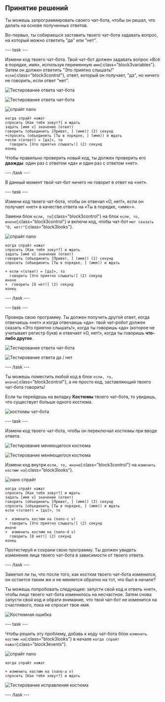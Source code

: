 ## Принятие решений

Ты можешь запрограммировать своего чат-бота, чтобы он решал, что делать на основе полученных ответов.

Во-первых, ты собираешся заставить твоего чат-бота задавать вопрос, на который можно ответить "да" или "нет".

\--- task \---

Измени код твоего чат-бота. Твой чат-бот должен задавать вопрос «Всё в порядке, имя», используя переменную `имя`{:class="block3variables"}. Затем он должен ответить "Это приятно слышать!" `если`{:class="block3control"}, ответ, который он получает, "да", но ничего не говорить, если ответ "нет".

![Тестирование ответа чат-бота](images/chatbot-if-test1-annotated.png)

![Тестирование ответа чат-бота](images/chatbot-if-test2.png)

![спрайт nano](images/nano-sprite.png)

```blocks3
когда спрайт нажат
спросить [Как тебя зовут?] и ждать
задать [имя v] значение (ответ)
говорить (объединить [Привет, ] (имя)) (2) секунд
+спросить (объединить [Ты в порядке, ] (имя)) и ждать
+если <(ответ) = [да]>, то 
  говорить [Это приятно слышать!] (2) секунд
конец
```

Чтобы правильно проверить новый код, ты должен проверить его **дважды**: один раз с ответом «да» и один раз с ответом «нет».

\--- /task \---

В данный момент твой чат-бот ничего не говорит в ответ на «нет».

\--- task \---

Измени код твоего чат-бота, чтобы он отвечал «О, нет!», если он получает «нет» в качестве ответа на «Ты в порядке, <имя>».

Замени блок `если, то`{:class="block3control"} на блок `если, то, иначе`{:class="block3control"} и включи код, чтобы чат-бот `мог сказать "О, нет!"`{:class="block3looks"}.

![спрайт nano](images/nano-sprite.png)

```blocks3
когда спрайт нажат
спросить [Как тебя зовут?] и ждать
задать [имя v] значение (ответ)
говорить (объединить [Привет, ] (имя)) (2) секунд
спросить (объединить [Ты в порядке, ] (имя)) и ждать

+ если <(ответ) = [да]>, то 
  говорить [Это приятно слышать!] (2) секунд
иначе 
+  говорить [О нет!] (2) секунд
конец
```

\--- /task \---

\--- task \---

Проверь свою программу. Ты должен получить другой ответ, когда отвечаешь «нет» и когда отвечаешь «да»: твой чат-робот должен сказать «Это приятно слышать!», когда ты говоришь «да» (которое не учитывает регистр букв) и отвечает «О, нет!», когда ты говоришь **что-либо другое**.

![Тестирование ответа чат-бота](images/chatbot-if-test2.png)

![Тестирование ответа да / нет](images/chatbot-if-else-test.png)

\--- /task \---

Ты можешь поместить любой код в блок `если, то, иначе`{:class="block3control"}, а не просто код, заставляющий твоего чат-бота говорить!

Если ты перейдешь на вкладку **Костюмы** твоего чат-бота, то увидишь, что существует больше одного костюма.

![костюмы чат-бота](images/chatbot-costume-view-annotated.png)

\--- task \---

Измени код твоего чат-бота, чтобы он переключал костюмы при вводе ответа.

![Тестирование меняющегося костюма](images/chatbot-costume-test1.png)

![Тестирование меняющегося костюма](images/chatbot-costume-test2.png)

Измени код внутри `если, то, иначе`{:class="block3control"} на `изменить костюм на`{:class="block3looks"}.

![нано спрайт](images/nano-sprite.png)

```blocks3
когда спрайт нажат
спросить [Как тебя зовут?] и ждать
задать [имя v] значение (ответ)
говорить (объединить [Привет, ] (имя)) (2) секунд
спросить (объединить [Ты в порядке, ] (имя)) и ждать
если <(ответ) = [да]>, то 

+  изменить костюм на (nano-c v)
  говорить [Это приятно слышать!] (2) секунд
иначе 
+  изменить костюм на (nano-d v)
  говорить [О нет!] (2) секунд
конец
```

Протестируй и сохрани свою программу. Ты должен увидеть изменение лица твоего чат-бота в зависимости от твоего ответа.

\--- /task \---

Заметил ли ты, что после того, как костюм твоего чат-бота изменился, он остается таким же и не меняется обратно на тот, что был в начале?

Ты можешь попробовать следующее: запусти свой код и ответь «нет», чтобы лицо твоего чат-бота изменилось на несчастное. Затем снова запусти свой код и обрати внимание, что твой чат-бот не изменится на счастливого, пока не спросит твое имя.

![Костюмная ошибка](images/chatbot-costume-bug-test.png)

\--- task \---

Чтобы решить эту проблему, добавь к коду чат-бота блок `изменить костюм на`{:class="block3looks"} в начале `когда спрайт нажат`{:class="block3events"}.

![спрайт nano](images/nano-sprite.png)

```blocks3
когда спрайт нажат

+ изменить костюм на (nano-a v)
спросить [Как тебя зовут?] и ждать
```

![Тестирование исправления костюма](images/chatbot-costume-fix-test.png)

\--- /task \---